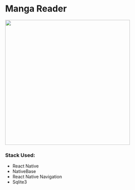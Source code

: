 # Manga Reader

<img src="url('./public/app.png')" width="400px"/>

### Stack Used:
- React Native
- NativeBase
- React Native Navigation
- Sqlite3
